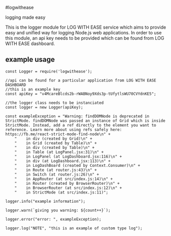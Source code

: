 #logwithease

logging made easy 

This is the logger module for LOG WITH EASE service which aims to provide easy and unified way for logging Node.js web applications.
In order to use this module, an api key needs to be provided which can be found from LOG WITH EASE dashboard.


## example usage
```
const Logger = require('logwithease');

//api can be found for a particular application from LOG WITH EASE DASHBOARD
//this is an example key
const apiKey = "v4McareBlcds2b-rWABNoy9Xds3p-tUfytlsWU70CVYdnKE5";

//the logger class needs to be instanciated
const logger = new Logger(apiKey);

const exampleException = "Warning: findDOMNode is deprecated in StrictMode. findDOMNode was passed an instance of Grid which is inside StrictMode. Instead, add a ref directly to the element you want to reference. Learn more about using refs safely here: https://fb.me/react-strict-mode-find-node\n" +
    "    in div (created by Grid)\n" +
    "    in Grid (created by Table)\n" +
    "    in div (created by Table)\n" +
    "    in Table (at LogPanel.jsx:31)\n" +
    "    in LogPanel (at LogDashboard.jsx:116)\n" +
    "    in div (at LogDashboard.jsx:113)\n" +
    "    in LogDashBoard (created by Context.Consumer)\n" +
    "    in Route (at router.js:43)\n" +
    "    in Switch (at router.js:26)\n" +
    "    in AppRouter (at src/index.js:14)\n" +
    "    in Router (created by BrowserRouter)\n" +
    "    in BrowserRouter (at src/index.js:12)\n" +
    "    in StrictMode (at src/index.js:11)";

logger.info("example information");

logger.warn(`giving you warning: ${count++}`);

logger.error("error: ", exampleException);

logger.log("NOTE", "this is an example of custom type log");
```
